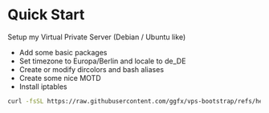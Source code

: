 # Quick Start

Setup my Virtual Private Server (Debian / Ubuntu like)

- Add some basic packages
- Set timezone to Europa/Berlin and locale to de_DE
- Create or modify dircolors and bash aliases
- Create some nice MOTD
- Install iptables

```sh
curl -fsSL https://raw.githubusercontent.com/ggfx/vps-bootstrap/refs/heads/main/vps-bootstrap.sh | bash
```